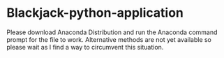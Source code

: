 # Blackjack-python-application
Please download Anaconda Distribution and run the Anaconda command prompt for the file to work. Alternative methods are not yet available so please wait as I find a way to circumvent this situation.
